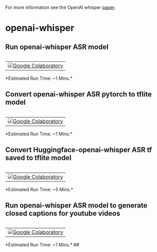 For more information see the OpenAI whisper [paper](https://cdn.openai.com/papers/whisper.pdf).

# openai-whisper
## Run  openai-whisper ASR model
<table class="tfo-notebook-buttons" align="left">
  <td>
    <a target="_blank" href="https://colab.research.google.com/github/usefulsensors/openai-whisper/blob/main/openai_whisper_ASR.ipynb"><img src="https://www.tensorflow.org/images/colab_logo_32px.png" />Google Colaboratory</a>
  </td>
</table>
*Estimated Run Time: ~1 Mins.*

##   

## Convert openai-whisper ASR pytorch to tflite model
<table class="tfo-notebook-buttons" align="left">
  <td>
    <a target="_blank" href="https://colab.research.google.com/github/usefulsensors/openai-whisper/blob/main/tinynn_pytorch_to_tflite_int8.ipynb"><img src="https://www.tensorflow.org/images/colab_logo_32px.png" />Google Colaboratory</a>
  </td>
</table>
*Estimated Run Time: ~1 Mins.*

##

## Convert Huggingface-openai-whisper ASR tf saved to tflite model
<table class="tfo-notebook-buttons" align="left">
  <td>
    <a target="_blank" href="https://colab.research.google.com/github/usefulsensors/openai-whisper/blob/main/tflite_from_huggingface_whisper.ipynb"><img src="https://www.tensorflow.org/images/colab_logo_32px.png" />Google Colaboratory</a>
  </td>
</table>
*Estimated Run Time: ~5 Mins.*

##

## Run openai-whisper ASR model to generate closed captions for youtube videos
<table class="tfo-notebook-buttons" align="left">
  <td>
    <a target="_blank" href="https://colab.research.google.com/github/usefulsensors/openai-whisper/blob/main/youtube_to_subtitles.ipynb"><img src="https://www.tensorflow.org/images/colab_logo_32px.png" />Google Colaboratory</a>
  </td>
</table>
*Estimated Run Time: ~1 Mins.*
##
